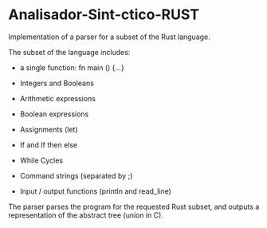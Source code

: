 # Analisador-Sint-ctico-RUST
Implementation of a parser for a subset of the Rust language.

The subset of the language includes:

- a single function: fn main () {...}

- Integers and Booleans

- Arithmetic expressions

- Boolean expressions

- Assignments (let)

- If and If then else

- While Cycles

- Command strings (separated by ;)

- Input / output functions (println and read_line)

The parser parses the program for the requested Rust subset, and outputs a representation of the abstract tree (union in C).
